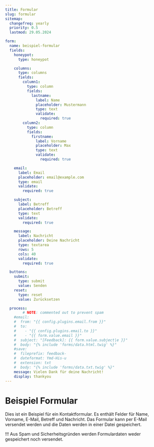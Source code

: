 ```yaml
---
title: Formular
slug: formular
sitemap:
  changefreq: yearly
  priority: 0.5
  lastmod: 29.05.2024

form:
  name: beispiel-formular
  fields:
    honeypot:
      type: honeypot

    columns:
      type: columns
      fields:
        column1:
          type: column
          fields:
            lastname:
              label: Name
              placeholder: Mustermann
              type: text
              validate:
                required: true
        column2:
          type: column
          fields:
            firstname:
              label: Vorname
              placeholder: Max
              type: text
              validate:
                required: true

    email:
      label: Email
      placeholder: email@example.com
      type: email
      validate:
        required: true

    subject:
      label: Betreff
      placeholder: Betreff
      type: text
      validate:
        required: true

    message:
      label: Nachricht
      placeholder: Deine Nachricht
      type: textarea
      rows: 5
      cols: 40
      validate:
        required: true

  buttons:
    submit:
      type: submit
      value: Senden
    reset:
      type: reset
      value: Zurücksetzen

  process:
		# NOTE: commented out to prevent spam
    #email:
    #  from: "{{ config.plugins.email.from }}"
    #  to:
    #    - "{{ config.plugins.email.to }}"
    #    - "{{ form.value.email }}"
    #  subject: "[Feedback]: {{ form.value.subject|e }}"
    #  body: "{% include 'forms/data.html.twig' %}"
    #save:
    #  fileprefix: feedback-
    #  dateformat: Ymd-His-u
    #  extension: txt
    #  body: "{% include 'forms/data.txt.twig' %}"
    message: Vielen Dank für deine Nachricht!
    display: thankyou
---
```


# Beispiel Formular

Dies ist ein Beispiel für ein Kontaktformular. Es enthält Felder für Name, Vorname, E-Mail, Betreff und Nachricht. Das Formular kann per E-Mail versendet werden und die Daten werden in einer Datei gespeichert.

!!! Aus Spam und Sicherheitsgründen werden Formulardaten weder gespeichert noch versendet.
